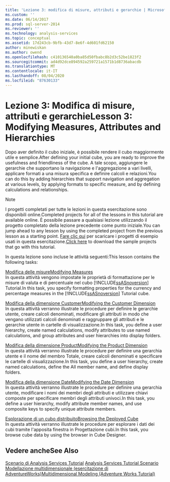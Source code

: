 ```yaml
---
title: 'Lezione 3: modifica di misure, attributi e gerarchie | Microsoft Docs'
ms.custom: ''
ms.date: 06/14/2017
ms.prod: sql-server-2014
ms.reviewer: ''
ms.technology: analysis-services
ms.topic: conceptual
ms.assetid: 17d243cb-9bfb-43d7-8e6f-4d601fd62150
author: minewiskan
ms.author: owend
ms.openlocfilehash: c410136540a0ba85d50fbabc8b2d3c52be1823f2
ms.sourcegitcommit: ad4d92dce894592a259721a1571b1d8736abacdb
ms.translationtype: MT
ms.contentlocale: it-IT
ms.lasthandoff: 08/04/2020
ms.locfileid: "87630133"
---
```

# <a name="lesson-3-modifying-measures-attributes-and-hierarchies"></a><span data-ttu-id="5b768-102">Lezione 3: Modifica di misure, attributi e gerarchie</span><span class="sxs-lookup"><span data-stu-id="5b768-102">Lesson 3: Modifying Measures, Attributes and Hierarchies</span></span>
  <span data-ttu-id="5b768-103">Dopo aver definito il cubo iniziale, è possibile rendere il cubo maggiormente utile e semplice.</span><span class="sxs-lookup"><span data-stu-id="5b768-103">After defining your initial cube, you are ready to improve the usefulness and friendliness of the cube.</span></span> <span data-ttu-id="5b768-104">A tale scopo, aggiungere le gerarchie che supportano la navigazione e l'aggregazione a vari livelli, applicare formati a una misura specifica e definire calcoli e relazioni.</span><span class="sxs-lookup"><span data-stu-id="5b768-104">You can do this by adding hierarchies that support navigation and aggregation at various levels, by applying formats to specific measure, and by defining calculations and relationships.</span></span>  
  
> [!NOTE]  
>  <span data-ttu-id="5b768-105">I progetti completati per tutte le lezioni in questa esercitazione sono disponibili online.</span><span class="sxs-lookup"><span data-stu-id="5b768-105">Completed projects for all of the lessons in this tutorial are available online.</span></span> <span data-ttu-id="5b768-106">È possibile passare a qualsiasi lezione utilizzando il progetto completato della lezione precedente come punto iniziale.</span><span class="sxs-lookup"><span data-stu-id="5b768-106">You can jump ahead to any lesson by using the completed project from the previous lesson as a starting point.</span></span> <span data-ttu-id="5b768-107">[Fare clic qui](https://go.microsoft.com/fwlink/?LinkID=221866) per scaricare i progetti di esempio usati in questa esercitazione.</span><span class="sxs-lookup"><span data-stu-id="5b768-107">[Click here](https://go.microsoft.com/fwlink/?LinkID=221866) to download the sample projects that go with this tutorial.</span></span>  
  
 <span data-ttu-id="5b768-108">In questa lezione sono incluse le attività seguenti:</span><span class="sxs-lookup"><span data-stu-id="5b768-108">This lesson contains the following tasks:</span></span>  
  
 [<span data-ttu-id="5b768-109">Modifica delle misure</span><span class="sxs-lookup"><span data-stu-id="5b768-109">Modifying Measures</span></span>](lesson-3-1-modifying-measures.md)  
 <span data-ttu-id="5b768-110">In questa attività vengono impostate le proprietà di formattazione per le misure di valuta e di percentuale nel cubo [!INCLUDE[ssASnoversion](../includes/ssasnoversion-md.md)] Tutorial.</span><span class="sxs-lookup"><span data-stu-id="5b768-110">In this task, you specify formatting properties for the currency and percentage measures in the [!INCLUDE[ssASnoversion](../includes/ssasnoversion-md.md)] Tutorial cube.</span></span>  
  
 [<span data-ttu-id="5b768-111">Modifica della dimensione Customer</span><span class="sxs-lookup"><span data-stu-id="5b768-111">Modifying the Customer Dimension</span></span>](lesson-3-2-modifying-the-customer-dimension.md)  
 <span data-ttu-id="5b768-112">In questa attività verranno illustrate le procedure per definire le gerarchie utente, creare calcoli denominati, modificare gli attributi in modo che vengano utilizzati calcoli denominati e raggruppare gli attributi e le gerarchie utente in cartelle di visualizzazione.</span><span class="sxs-lookup"><span data-stu-id="5b768-112">In this task, you define a user hierarchy, create named calculations, modify attributes to use named calculations, and group attributes and user hierarchies into display folders.</span></span>  
  
 [<span data-ttu-id="5b768-113">Modifica della dimensione Product</span><span class="sxs-lookup"><span data-stu-id="5b768-113">Modifying the Product Dimension</span></span>](lesson-3-3-modifying-the-product-dimension.md)  
 <span data-ttu-id="5b768-114">In questa attività verranno illustrate le procedure per definire una gerarchia utente e il nome del membro Totale, creare calcoli denominati e specificare le cartelle di visualizzazione.</span><span class="sxs-lookup"><span data-stu-id="5b768-114">In this task, you define a user hierarchy, create named calculations, define the All member name, and define display folders.</span></span>  
  
 [<span data-ttu-id="5b768-115">Modifica della dimensione Date</span><span class="sxs-lookup"><span data-stu-id="5b768-115">Modifying the Date Dimension</span></span>](lesson-3-4-modifying-the-date-dimension.md)  
 <span data-ttu-id="5b768-116">In questa attività verranno illustrate le procedure per definire una gerarchia utente, modificare i nomi dei membri degli attributi e utilizzare chiavi composte per specificare membri degli attributi univoci.</span><span class="sxs-lookup"><span data-stu-id="5b768-116">In this task, you define a user hierarchy, modify attribute member names, and use composite keys to specify unique attribute members.</span></span>  
  
 [<span data-ttu-id="5b768-117">Esplorazione di un cubo distribuito</span><span class="sxs-lookup"><span data-stu-id="5b768-117">Browsing the Deployed Cube</span></span>](lesson-3-5-browsing-the-deployed-cube.md)  
 <span data-ttu-id="5b768-118">In questa attività verranno illustrate le procedure per esplorare i dati dei cubi tramite l'apposita finestra in Progettazione cubi.</span><span class="sxs-lookup"><span data-stu-id="5b768-118">In this task, you browse cube data by using the browser in Cube Designer.</span></span>  
  
## <a name="see-also"></a><span data-ttu-id="5b768-119">Vedere anche</span><span class="sxs-lookup"><span data-stu-id="5b768-119">See Also</span></span>  
 <span data-ttu-id="5b768-120">[Scenario di Analysis Services Tutorial](analysis-services-tutorial-scenario.md) </span><span class="sxs-lookup"><span data-stu-id="5b768-120">[Analysis Services Tutorial Scenario](analysis-services-tutorial-scenario.md) </span></span>  
 [<span data-ttu-id="5b768-121">Modellazione multidimensionale &#40;esercitazione di AdventureWorks&#41;</span><span class="sxs-lookup"><span data-stu-id="5b768-121">Multidimensional Modeling &#40;Adventure Works Tutorial&#41;</span></span>](multidimensional-modeling-adventure-works-tutorial.md)  
  
  
